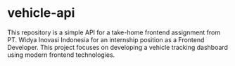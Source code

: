 # vehicle-api

This repository is a simple API for a take-home frontend assignment from PT. Widya Inovasi Indonesia for an internship position as a Frontend Developer. This project focuses on developing a vehicle tracking dashboard using modern frontend technologies.